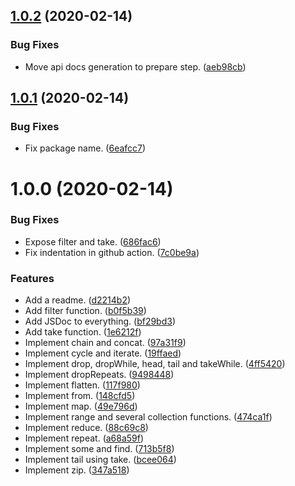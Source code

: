 ## [1.0.2](https://github.com/yeldiRium/gen-z/compare/v1.0.1...v1.0.2) (2020-02-14)


### Bug Fixes

* Move api docs generation to prepare step. ([aeb98cb](https://github.com/yeldiRium/gen-z/commit/aeb98cb743a24ff84342b298380a155ef3e5b035))

## [1.0.1](https://github.com/yeldiRium/gen-z/compare/v1.0.0...v1.0.1) (2020-02-14)


### Bug Fixes

* Fix package name. ([6eafcc7](https://github.com/yeldiRium/gen-z/commit/6eafcc7d7c44c8130dd3ea2bd9be86855e67e492))

# 1.0.0 (2020-02-14)


### Bug Fixes

* Expose filter and take. ([686fac6](https://github.com/yeldiRium/gen-z/commit/686fac6ab5b34cf2755471c98c9bafbb85e67954))
* Fix indentation in github action. ([7c0be9a](https://github.com/yeldiRium/gen-z/commit/7c0be9ab672722c6366a661221011654bbd397d0))


### Features

* Add a readme. ([d2214b2](https://github.com/yeldiRium/gen-z/commit/d2214b2a2cf555e9944d8211f5b00e7999ae4acb))
* Add filter function. ([b0f5b39](https://github.com/yeldiRium/gen-z/commit/b0f5b39756831d8b4df970ba3b7cec74aa9eca95))
* Add JSDoc to everything. ([bf29bd3](https://github.com/yeldiRium/gen-z/commit/bf29bd32879f349f8ea20137c2a71f1be72bcd15))
* Add take function. ([1e6212f](https://github.com/yeldiRium/gen-z/commit/1e6212f9abd7b9a7d7da4207f0589c91f7ae3b7d))
* Implement chain and concat. ([97a31f9](https://github.com/yeldiRium/gen-z/commit/97a31f98729483644b8b8502176360de68b62b5d))
* Implement cycle and iterate. ([19ffaed](https://github.com/yeldiRium/gen-z/commit/19ffaed6c6bb76f6d88fbf0892f099e1ee8caad6))
* Implement drop, dropWhile, head, tail and takeWhile. ([4ff5420](https://github.com/yeldiRium/gen-z/commit/4ff5420a90ec608337aa273ab0aebe80712a8c52))
* Implement dropRepeats. ([9498448](https://github.com/yeldiRium/gen-z/commit/949844898d21c8a44d927207cb738543f19860a5))
* Implement flatten. ([117f980](https://github.com/yeldiRium/gen-z/commit/117f980dcf0bc2c99e85add50ee46199594c51aa))
* Implement from. ([148cfd5](https://github.com/yeldiRium/gen-z/commit/148cfd598e44d375a540ec8de2cebbbdc8aa1e02))
* Implement map. ([49e796d](https://github.com/yeldiRium/gen-z/commit/49e796dc3e6ba61bb6bc53f21bd744bc77c9068f))
* Implement range and several collection functions. ([474ca1f](https://github.com/yeldiRium/gen-z/commit/474ca1ff72f7743ba31cadf272eaeabd26c7821b))
* Implement reduce. ([88c69c8](https://github.com/yeldiRium/gen-z/commit/88c69c8794ef7fc434bb0168311d4092fff9e4e5))
* Implement repeat. ([a68a59f](https://github.com/yeldiRium/gen-z/commit/a68a59fc201d3f72cad9df25fd9676213d710343))
* Implement some and find. ([713b5f8](https://github.com/yeldiRium/gen-z/commit/713b5f8ffa022024b05475a79b8e525d670c9dee))
* Implement tail using take. ([bcee064](https://github.com/yeldiRium/gen-z/commit/bcee06402f29e0684c44619998dafd37efb743b3))
* Implement zip. ([347a518](https://github.com/yeldiRium/gen-z/commit/347a518ff05b35a7cf1c3360c2b77e03d1aef022))
